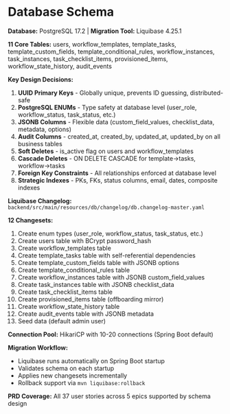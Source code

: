 # Database Schema

**Database:** PostgreSQL 17.2 | **Migration Tool:** Liquibase 4.25.1

**11 Core Tables:** users, workflow_templates, template_tasks, template_custom_fields, template_conditional_rules, workflow_instances, task_instances, task_checklist_items, provisioned_items, workflow_state_history, audit_events

**Key Design Decisions:**
1. **UUID Primary Keys** - Globally unique, prevents ID guessing, distributed-safe
2. **PostgreSQL ENUMs** - Type safety at database level (user_role, workflow_status, task_status, etc.)
3. **JSONB Columns** - Flexible data (custom_field_values, checklist_data, metadata, options)
4. **Audit Columns** - created_at, created_by, updated_at, updated_by on all business tables
5. **Soft Deletes** - is_active flag on users and workflow_templates
6. **Cascade Deletes** - ON DELETE CASCADE for template→tasks, workflow→tasks
7. **Foreign Key Constraints** - All relationships enforced at database level
8. **Strategic Indexes** - PKs, FKs, status columns, email, dates, composite indexes

**Liquibase Changelog:** `backend/src/main/resources/db/changelog/db.changelog-master.yaml`

**12 Changesets:**
1. Create enum types (user_role, workflow_status, task_status, etc.)
2. Create users table with BCrypt password_hash
3. Create workflow_templates table
4. Create template_tasks table with self-referential dependencies
5. Create template_custom_fields table with JSONB options
6. Create template_conditional_rules table
7. Create workflow_instances table with JSONB custom_field_values
8. Create task_instances table with JSONB checklist_data
9. Create task_checklist_items table
10. Create provisioned_items table (offboarding mirror)
11. Create workflow_state_history table
12. Create audit_events table with JSONB metadata
13. Seed data (default admin user)

**Connection Pool:** HikariCP with 10-20 connections (Spring Boot default)

**Migration Workflow:**
- Liquibase runs automatically on Spring Boot startup
- Validates schema on each startup
- Applies new changesets incrementally
- Rollback support via `mvn liquibase:rollback`

**PRD Coverage:** All 37 user stories across 5 epics supported by schema design
